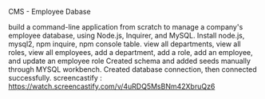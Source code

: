 CMS - Employee Dabase

build a command-line application from scratch to manage a company's employee database, using Node.js, Inquirer, and MySQL.
Install node.js, mysql2, npm inquire, npm console table.
 view all departments, view all roles, view all employees, add a department, add a role, add an employee, and update an employee role
 Created schema and added seeds manually through MYSQL workbench.
 Created database connection, then connected successfully.
 screencastify : https://watch.screencastify.com/v/4uRDQ5MsBNm42XbruQz6
 

